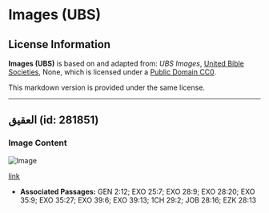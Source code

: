 # Images (UBS)

## License Information

**Images (UBS)** is based on and adapted from: _UBS Images_, [United Bible Societies](https://unitedbiblesocieties.org/), None, which is licensed under a [Public Domain CC0](https://creativecommons.org/public-domain/cc0/).

This markdown version is provided under the same license.



--------------------------------

## العقيق (id: 281851)

### Image Content

![Image](https://cdn.aquifer.bible/aquifer-content/resources/Media/WEB-0686_onyx.jpg)

[link](https://cdn.aquifer.bible/aquifer-content/resources/Media/WEB-0686_onyx.jpg)

* **Associated Passages:** GEN 2:12; EXO 25:7; EXO 28:9; EXO 28:20; EXO 35:9; EXO 35:27; EXO 39:6; EXO 39:13; 1CH 29:2; JOB 28:16; EZK 28:13

